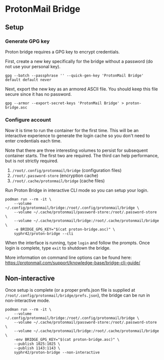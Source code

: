 # ProtonMail Bridge

## Setup

### Generate GPG key

Proton bridge requires a GPG key to encrypt credentials.

First, create a new key specifically for the bridge without a password (do not use your personal key).
```
gpg --batch --passphrase '' --quick-gen-key 'ProtonMail Bridge' default default never
```

Next, export the new key as an armored ASCII file. You should keep this file secure since it has no password.
```
gpg --armor --export-secret-keys 'ProtonMail Bridge' > proton-bridge.asc
```

### Configure account

Now it is time to run the container for the first time. This will be an interactive experience to generate the login cache so you don't need to enter credentials each time.

Note that there are three interesting volumes to persist for subsequent container starts. The first two are required. The third can help performance, but is not strictly required.

1.  `/root/.config/protonmail/bridge` (configuration files)
2.  `/root/.password-store` (encryption cache)
3.  `/root/.cache/protonmail/bridge` (cache files)

Run Proton Bridge in interactive CLI mode so you can setup your login.
```
podman run --rm -it \
    --volume ~/.config/protonmail/bridge:/root/.config/protonmail/bridge \
    --volume ~/.cache/protonmail/password-store:/root/.password-store \
    --volume ~/.cache/protonmail/bridge:/root/.cache/protonmail/bridge \
    -e BRIDGE_GPG_KEY="$(cat proton-bridge.asc)" \
    syphr42/proton-bridge --cli
```

When the interface is running, type `login` and follow the prompts. Once login is complete, type `exit` to shutdown the bridge.

More information on command line options can be found here: https://protonmail.com/support/knowledge-base/bridge-cli-guide/

## Non-interactive

Once setup is complete (or a proper prefs.json file is supplied at `/root/.config/protonmail/bridge/prefs.json`), the bridge can be run in non-interactive mode.

```
podman run --rm -it \
    --volume ~/.config/protonmail/bridge:/root/.config/protonmail/bridge \
    --volume ~/.cache/protonmail/password-store:/root/.password-store \
    --volume ~/.cache/protonmail/bridge:/root/.cache/protonmail/bridge \
    -env BRIDGE_GPG_KEY="$(cat proton-bridge.asc)" \
    --publish 1025:1025 \
    --publish 1143:1143 \
    syphr42/proton-bridge --non-interactive
```
